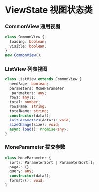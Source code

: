 # ViewState 视图状态类

### CommonView 通用视图

```ts
class CommonView {
  loading: boolean;
  visible: boolean;
}
new CommonView();
```

### ListView 列表视图

```ts
class ListView extends CommonView {
  needPage: boolean;
  parameters: MoneParameter;
  _parameters: any;
  rows: any[];
  total: number;
  rowsName: string;
  totalName: string;
  constructor(data?);
  initParameters(data?): void;
  sizeChange(size): void;
  async load(): Promise<any>;
}
```

### MoneParameter 提交参数

```ts
class MoneParameter {
  sort?: ParameterSort | ParameterSort[];
  page?: {};
  query: any;
  constructor(data?);
  format?(): void;
}
```
